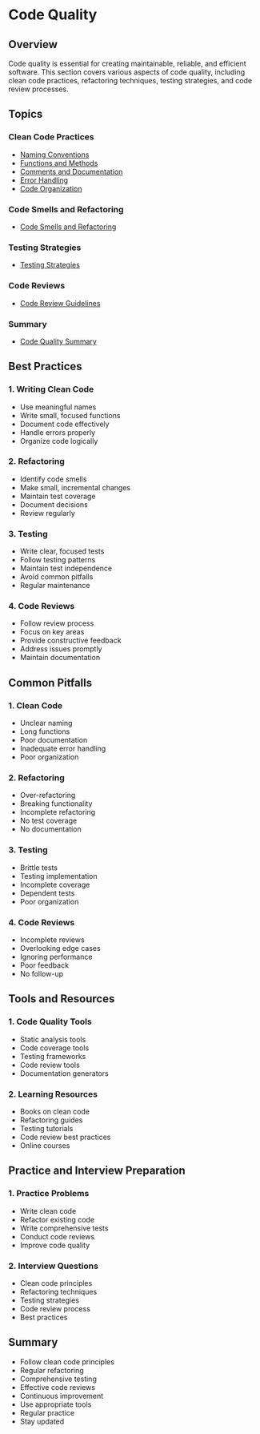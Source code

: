 # Code Quality

## Overview
Code quality is essential for creating maintainable, reliable, and efficient software. This section covers various aspects of code quality, including clean code practices, refactoring techniques, testing strategies, and code review processes.

## Topics

### Clean Code Practices
- [Naming Conventions](clean-code/naming-conventions.md)
- [Functions and Methods](clean-code/functions.md)
- [Comments and Documentation](clean-code/comments.md)
- [Error Handling](clean-code/error-handling.md)
- [Code Organization](clean-code/organization.md)

### Code Smells and Refactoring
- [Code Smells and Refactoring](refactoring/code-smells.md)

### Testing Strategies
- [Testing Strategies](testing/strategies.md)

### Code Reviews
- [Code Review Guidelines](reviews/guidelines.md)

### Summary
- [Code Quality Summary](summary.md)

## Best Practices

### 1. Writing Clean Code
- Use meaningful names
- Write small, focused functions
- Document code effectively
- Handle errors properly
- Organize code logically

### 2. Refactoring
- Identify code smells
- Make small, incremental changes
- Maintain test coverage
- Document decisions
- Review regularly

### 3. Testing
- Write clear, focused tests
- Follow testing patterns
- Maintain test independence
- Avoid common pitfalls
- Regular maintenance

### 4. Code Reviews
- Follow review process
- Focus on key areas
- Provide constructive feedback
- Address issues promptly
- Maintain documentation

## Common Pitfalls

### 1. Clean Code
- Unclear naming
- Long functions
- Poor documentation
- Inadequate error handling
- Poor organization

### 2. Refactoring
- Over-refactoring
- Breaking functionality
- Incomplete refactoring
- No test coverage
- No documentation

### 3. Testing
- Brittle tests
- Testing implementation
- Incomplete coverage
- Dependent tests
- Poor organization

### 4. Code Reviews
- Incomplete reviews
- Overlooking edge cases
- Ignoring performance
- Poor feedback
- No follow-up

## Tools and Resources

### 1. Code Quality Tools
- Static analysis tools
- Code coverage tools
- Testing frameworks
- Code review tools
- Documentation generators

### 2. Learning Resources
- Books on clean code
- Refactoring guides
- Testing tutorials
- Code review best practices
- Online courses

## Practice and Interview Preparation

### 1. Practice Problems
- Write clean code
- Refactor existing code
- Write comprehensive tests
- Conduct code reviews
- Improve code quality

### 2. Interview Questions
- Clean code principles
- Refactoring techniques
- Testing strategies
- Code review process
- Best practices

## Summary
- Follow clean code principles
- Regular refactoring
- Comprehensive testing
- Effective code reviews
- Continuous improvement
- Use appropriate tools
- Regular practice
- Stay updated 